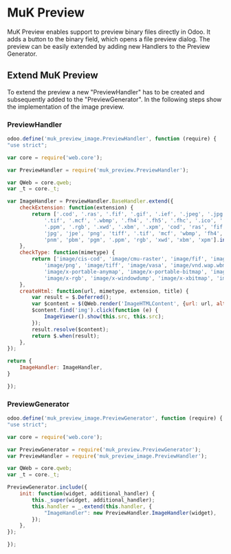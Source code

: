 # MuK Preview

MuK Preview enables support to preview binary files directly in Odoo. It adds
a button to the binary field, which opens a file preview dialog. The preview can be
easily extended by adding new Handlers to the Preview Generator.

## Extend MuK Preview

To extend the preview a new "PreviewHandler" has to be created and subsequently added to the "PreviewGenerator". 
In the following steps show the implementation of the image preview.

### PreviewHandler

```javascript
odoo.define('muk_preview_image.PreviewHandler', function (require) {
"use strict";

var core = require('web.core');

var PreviewHandler = require('muk_preview.PreviewHandler');

var QWeb = core.qweb;
var _t = core._t;

var ImageHandler = PreviewHandler.BaseHandler.extend({
	checkExtension: function(extension) {
		return ['.cod', '.ras', '.fif', '.gif', '.ief', '.jpeg', '.jpg', '.jpe', '.png', '.tiff',
	        '.tif', '.mcf', '.wbmp', '.fh4', '.fh5', '.fhc', '.ico', '.pnm', '.pbm', '.pgm',
	        '.ppm', '.rgb', '.xwd', '.xbm', '.xpm', 'cod', 'ras', 'fif', 'gif', 'ief', 'jpeg',
	        'jpg', 'jpe', 'png', 'tiff', '.tif', 'mcf', 'wbmp', 'fh4', 'fh5', 'fhc', 'ico',
	        'pnm', 'pbm', 'pgm', '.ppm', 'rgb', 'xwd', 'xbm', 'xpm'].includes(extension);
    },
    checkType: function(mimetype) {
		return ['image/cis-cod', 'image/cmu-raster', 'image/fif', 'image/gif', 'image/ief', 'image/jpeg',
			'image/png', 'image/tiff', 'image/vasa', 'image/vnd.wap.wbmp', 'image/x-freehand', 'image/x-icon',
			'image/x-portable-anymap', 'image/x-portable-bitmap', 'image/x-portable-graymap', 'image/x-portable-pixmap',
			'image/x-rgb', 'image/x-windowdump', 'image/x-xbitmap', 'image/x-xpixmap'].includes(mimetype);
    },
    createHtml: function(url, mimetype, extension, title) {
    	var result = $.Deferred();
		var $content = $(QWeb.render('ImageHTMLContent', {url: url, alt: title}));
		$content.find('img').click(function (e) {
			ImageViewer().show(this.src, this.src);
	    });
        result.resolve($content);
		return $.when(result);
    },
});

return {
	ImageHandler: ImageHandler,
}

});
```

### PreviewGenerator

```javascript
odoo.define('muk_preview_image.PreviewGenerator', function (require) {
"use strict";

var core = require('web.core');

var PreviewGenerator = require('muk_preview.PreviewGenerator');
var PreviewHandler = require('muk_preview_image.PreviewHandler');

var QWeb = core.qweb;
var _t = core._t;

PreviewGenerator.include({
	init: function(widget, additional_handler) {
		this._super(widget, additional_handler);
		this.handler = _.extend(this.handler, {
			"ImageHandler": new PreviewHandler.ImageHandler(widget),
		});
	},
});

});
```